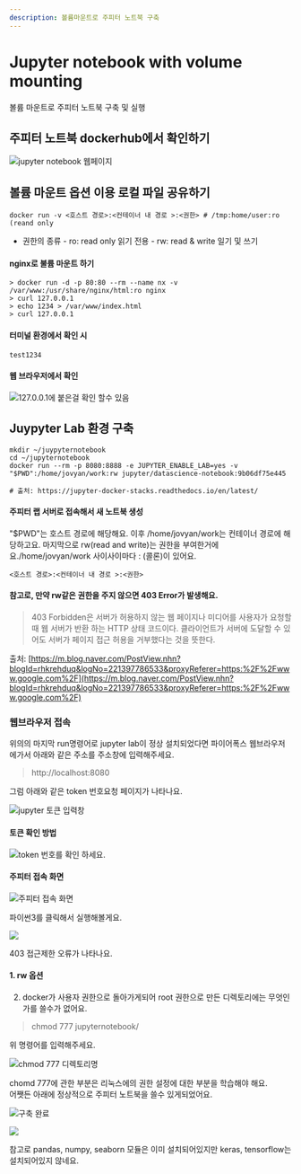 ```yaml
---
description: 볼륨마운트로 주피터 노트북 구축
---
```


# Jupyter notebook with volume mounting

볼륨 마운트로 주피터 노트북 구축 및 실행 

##  주피터 노트북 dockerhub에서 확인하기 

![jupyter notebook &#xC6F9;&#xD398;&#xC774;&#xC9C0; ](../../.gitbook/assets/image%20%283%29.png)

##  볼륨 마운트 옵션 이용 로컬 파일 공유하기 

```text
docker run -v <호스트 경로>:<컨테이너 내 경로 >:<권한> # /tmp:home/user:ro (reand only
```

* 권한의 종류  - ro: read only 읽기 전용 - rw: read & write 일기 및 쓰기

#### nginx로 불륨 마운트 하기 

```text
> docker run -d -p 80:80 --rm --name nx -v /var/www:/usr/share/nginx/html:ro nginx
> curl 127.0.0.1
> echo 1234 > /var/www/index.html
> curl 127.0.0.1

```

#### 터미널 환경에서 확인 시 

```text
test1234 
```



#### 웹 브라우저에서 확인

![127.0.0.1&#xC5D0; &#xBD99;&#xC740;&#xAC78; &#xD655;&#xC778; &#xD560;&#xC218; &#xC788;&#xC74C;](../../.gitbook/assets/image%20%2829%29.png)

## Juypyter Lab 환경 구축

```text
mkdir ~/juypyternotebook
cd ~/jupyternotebook 
docker run --rm -p 8080:8888 -e JUPYTER_ENABLE_LAB=yes -v "$PWD":/home/jovyan/work:rw jupyter/datascience-notebook:9b06df75e445

# 출처: https://jupyter-docker-stacks.readthedocs.io/en/latest/
```

#### 주피터 랩 서버로 접속해서 새 노트북 생성 

"$PWD"는 호스트 경로에 해당해요.  이후 /home/jovyan/work는 컨테이너 경로에 해당하고요. 마지막으로 rw\(read and write\)는 권한을 부여한거에요./home/jovyan/work 사이사이마다 : \(콜론\)이 있어요. 

```text
<호스트 경로>:<컨테이너 내 경로 >:<권한>
```

#### 참고로, 만약 rw같은 권한을 주지 않으면 403 Error가 발생해요. 

> 403 Forbidden은 서버가 허용하지 않는 웹 페이지나 미디어를 사용자가 요청할 때 웹 서버가 반환 하는 HTTP 상태 코드이다. 클라이언트가 서버에 도달할 수 있어도 서버가 페이지 접근 허용을 거부했다는 것을 뜻한다.

출처: [https://m.blog.naver.com/PostView.nhn?blogId=rhkrehduq&logNo=221397786533&proxyReferer=https:%2F%2Fwww.google.com%2F](https://m.blog.naver.com/PostView.nhn?blogId=rhkrehduq&logNo=221397786533&proxyReferer=https:%2F%2Fwww.google.com%2F)



### 웹브라우저 접속 

위의의 마지막 run명령어로 jupyter lab이 정상 설치되었다면 파이어폭스  웹브라우저에가서 아래와 같은 주소를 주소창에 입력해주세요. 

> http://localhost:8080

 그럼 아래와 같은 token 번호요청 페이지가 나타나요. 

![jupyter &#xD1A0;&#xD070; &#xC785;&#xB825;&#xCC3D;](../../.gitbook/assets/image%20%28139%29.png)

#### 토큰 확인 방법 

![token &#xBC88;&#xD638;&#xB97C; &#xD655;&#xC778; &#xD558;&#xC138;&#xC694;. ](../../.gitbook/assets/image%20%2872%29.png)

####  주피터 접속 화면 

![&#xC8FC;&#xD53C;&#xD130; &#xC811;&#xC18D; &#xD654;&#xBA74; ](../../.gitbook/assets/image%20%2818%29.png)

파이썬3를 클릭해서 실행해볼게요. 

![](../../.gitbook/assets/image%20%2888%29.png)

403 접근제한 오류가 나타나요. 

#### 1.  rw 옵션 

2. docker가 사용자 권한으로 돌아가게되어 root 권한으로 만든 디렉토리에는 무엇인가를 쓸수가 없어요. 

> chmod 777 jupyternotebook/

위 명령어를 입력해주세요. 

![chmod 777 &#xB514;&#xB809;&#xD1A0;&#xB9AC;&#xBA85;](../../.gitbook/assets/image%20%2845%29.png)

  
chomd 777에 관한 부분은 리눅스에의 권한 설정에 대한 부분을 학습해야 해요.   
어쨋든 아래에 정상적으로 주피터 노트북을 쓸수 있게되었어요.   
  

![&#xAD6C;&#xCD95; &#xC644;&#xB8CC;](../../.gitbook/assets/image%20%2821%29.png)

![](../../.gitbook/assets/image%20%28156%29.png)

 참고로 pandas, numpy, seaborn 모듈은 이미 설치되어있지만 keras, tensorflow는 설치되어있지 않네요. 





